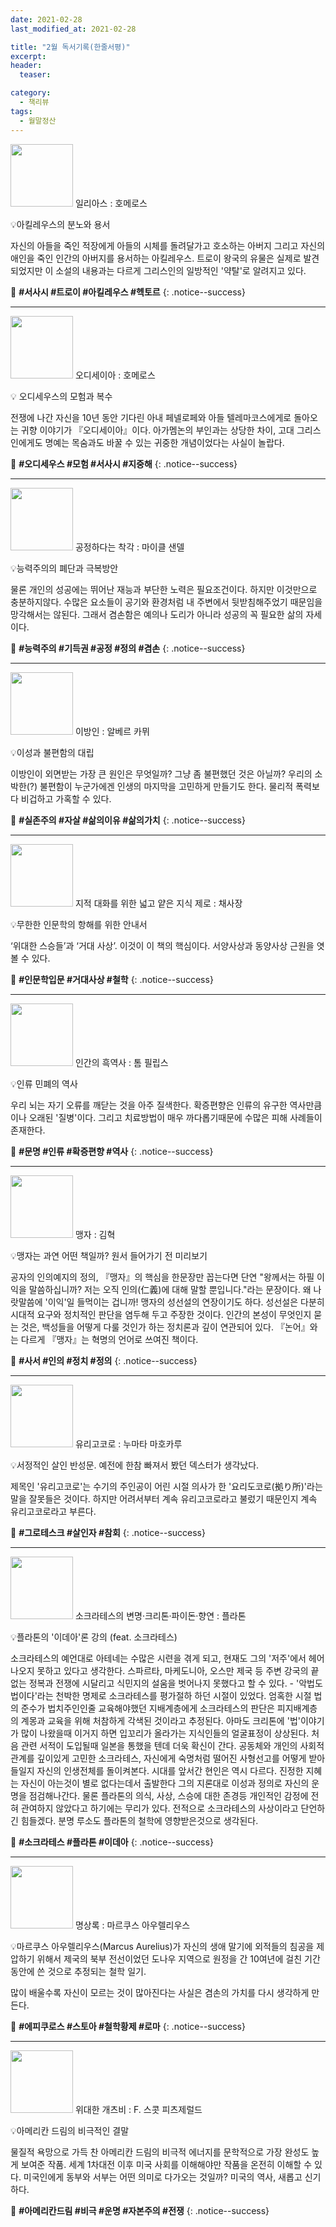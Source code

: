 ```yaml
---
date: 2021-02-28
last_modified_at: 2021-02-28

title: "2월 독서기록(한줄서평)"
excerpt:
header:
  teaser:

category:
  - 책리뷰
tags:
  - 월말정산
---
```

<img src="https://img.ridicdn.net/cover/1480000046/xxlarge?dpi=xxhdpi#1" style="width: 100px" class="align-left" alt=""/> 일리아스
: 호메로스

💡아킬레우스의 분노와 용서

자신의 아들을 죽인 적장에게 아들의 시체를 돌려달가고 호소하는 아버지 그리고 자신의 애인을 죽인 인간의 아버지를 용서하는 아킬레우스. 트로이 왕국의 유물은 실제로 발견되었지만 이 소설의 내용과는 다르게 그리스인의 일방적인 '약탈'로 알려지고 있다. 

🔑 **\#서사시 #트로이 #아킬레우스 #헥토르**
{: .notice--success}

------

<img src="https://img.ridicdn.net/cover/1480000055/xxlarge?dpi=xxhdpi#1" style="width: 100px" class="align-left" alt=""/> 오디세이아
: 호메로스

💡 오디세우스의 모험과 복수 

전쟁에 나간 자신을 10년 동안 기다린 아내 페넬로페와 아들 텔레마코스에게로 돌아오는 귀향 이야기가 『오디세이아』이다. 아가멤논의 부인과는 상당한 차이, 고대 그리스인에게도 명예는 목숨과도 바꿀 수 있는 귀중한 개념이었다는 사실이 놀랍다.

🔑 **\#오디세우스 #모험 #서사시 #지중해**
{: .notice--success}

------

<img src="https://img.ridicdn.net/cover/593000830/xxlarge?dpi=xxhdpi#1" style="width: 100px" class="align-left" alt=""/> 공정하다는 착각
: 마이클 샌델

💡능력주의의 폐단과 극복방안 

물론 개인의 성공에는 뛰어난 재능과 부단한 노력은 필요조건이다. 하지만 이것만으로 충분하지않다. 수많은 요소들이 공기와 환경처럼 내 주변에서 뒷받침해주었기 때문임을 망각해서는 않된다. 그래서 겸손함은 예의나 도리가 아니라 성공의 꼭 필요한 삶의 자세이다. 

🔑 **\#능력주의 #기득권 #공정 #정의 #겸손**
{: .notice--success}

------

<img src="https://img.ridicdn.net/cover/1153000037/xxlarge?dpi=xxhdpi#1" style="width: 100px" class="align-left" alt=""/> 이방인
: 알베르 카뮈

💡이성과 불편함의 대립 

이방인이 외면받는 가장 큰 원인은 무엇일까? 그냥 좀 불편했던 것은 아닐까? 우리의 소박한(?) 불편함이 누군가에겐 인생의 마지막을 고민하게 만들기도 한다. 물리적 폭력보다 비겁하고 가혹할 수 있다. 

🔑 **\#실존주의 #자살 #삶의이유 #삶의가치**
{: .notice--success}

------

<img src="https://img.ridicdn.net/cover/2127000058/xxlarge?dpi=xxhdpi#1" style="width: 100px" class="align-left" alt=""/> 지적 대화를 위한 넓고 얕은 지식 제로
: 채사장

💡무한한 인문학의 항해를 위한 안내서 

‘위대한 스승들’과 ‘거대 사상’. 이것이 이 책의 핵심이다. 서양사상과 동양사상 근원을 엿볼 수 있다.

🔑 **\#인문학입문 #거대사상 #철학**
{: .notice--success}

------

<img src="https://img.ridicdn.net/cover/1046000080/xxlarge?dpi=xxhdpi#1" style="width: 100px" class="align-left" alt=""/> 인간의 흑역사
: 톰 필립스

💡인류 민폐의 역사

우리 뇌는 자기 오류를 깨닫는 것을 아주 질색한다. 확증편향은 인류의 유구한 역사만큼이나 오래된 '질병'이다. 그리고 치료방법이 매우 까다롭기때문에 수많은 피해 사례들이 존재한다.

🔑 **\#문명 #인류 #확증편향 #역사**
{: .notice--success}

------

<img src="https://img.ridicdn.net/cover/606001968/xxlarge?dpi=xxhdpi#1" style="width: 100px" class="align-left" alt=""/> 맹자
: 김혁

💡맹자는 과연 어떤 책일까? 원서 들어가기 전 미리보기 

공자의 인의예지의 정의, 『맹자』의 핵심을 한문장만 꼽는다면 단연 "왕께서는 하필 이익을 말씀하십니까? 저는 오직 인의(仁義)에 대해 말할 뿐입니다."라는 문장이다. 왜 나랏말씀에 '이익'일 들먹이는 겁니까! 맹자의 성선설의 연장이기도 하다. 성선설은 다분히 시대적 요구와 정치적인 판단을 염두해 두고 주장한 것이다. 인간의 본성이 무엇인지 묻는 것은, 백성들을 어떻게 다룰 것인가 하는 정치론과 깊이 연관되어 있다. 『논어』와는 다르게 『맹자』는 혁명의 언어로 쓰여진 책이다.

🔑 **\#사서 #인의 #정치 #정의**
{: .notice--success}

------

<img src="https://img.ridicdn.net/cover/2066001816/xxlarge?dpi=xxhdpi#1" style="width: 100px" class="align-left" alt=""/> 유리고코로
: 누마타 마호카루

💡서정적인 살인 반성문. 예전에 한참 빠져서 봤던 덱스터가 생각났다.

제목인 '유리고코로'는 수기의 주인공이 어린 시절 의사가 한 '요리도코로(拠り所)'라는 말을 잘못들은 것이다. 하지만 어려서부터 계속 유리고코로라고 불렀기 때문인지 계속 유리고코로라고 부른다. 

🔑 **\#그로테스크 #살인자 #참회**
{: .notice--success}

------

<img src="https://img.ridicdn.net/cover/1883000101/xxlarge?dpi=xxhdpi#1" style="width: 100px" class="align-left" alt=""/> 소크라테스의 변명·크리톤·파이돈·향연
: 플라톤

💡플라톤의 '이데아'론 강의 (feat. 소크라테스)

소크라테스의 예언대로 아테네는 수많은 시련을 겪게 되고, 현재도 그의 '저주'에서 헤어나오지 못하고 있다고 생각한다. 스파르타, 마케도니아, 오스만 제국 등 주변 강국의 끝없는 정복과 전쟁에 시달리고 식민지의 설움을 벗어나지 못했다고 할 수 있다. - '악법도 법이다'라는 천박한 명제로 소크라테스를 평가절하 하던 시절이 있었다. 엄혹한 시절 법의 준수가 법치주인인줄 교육해야했던 지배계층에게 소크라테스의 판단은 피지배계층의 계몽과 교육을 위해 처참하게 각색된 것이라고 추정된다. 아마도 크리톤에 '법'이야기가 많이 나왔을때 이거지 하면 입꼬리가 올라가는 지식인들의 얼굴표정이 상상된다. 처음 관련 서적이 도입될때 일본을 통했을 텐데 더욱 확신이 간다. 공동체와 개인의 사회적 관계를 깊이있게 고민한 소크라테스, 자신에게 숙명처럼 떨어진 사형선고를 어떻게 받아들일지 자신의 인생전체를 돌이켜본다. 시대를 앞서간 현인은 역시 다르다. 진정한 지혜는 자신이 아는것이 별로 없다는데서 출발한다 그의 지론대로 이성과 정의로 자신의 운명을 점검해나간다. 물론 플라톤의 의식, 사상, 스승에 대한 존경등 개인적인 감정에 전혀 관여하지 않았다고 하기에는 무리가 있다. 전적으로 소크라테스의 사상이라고 단언하긴 힘들겠다. 분명 루소도 플라톤의 철학에 영향받은것으로 생각된다.

🔑 **\#소크라테스 #플라톤 #이데아**
{: .notice--success}

------

<img src="https://img.ridicdn.net/cover/1883000023/xxlarge?dpi=xxhdpi#1" style="width: 100px" class="align-left" alt=""/> 명상록
: 마르쿠스 아우렐리우스

💡마르쿠스 아우렐리우스(Marcus Aurelius)가 자신의 생애 말기에 외적들의 침공을 제압하기 위해서 제국의 북부 전선이었던 도나우 지역으로 원정을 간 10여년에 걸친 기간 동안에 쓴 것으로 추정되는 철학 일기. 

많이 배울수록 자신이 모르는 것이 많아진다는 사실은 겸손의 가치를 다시 생각하게 만든다. 

🔑 **\#에피쿠로스 #스토아 #철학황제 #로마**
{: .notice--success}

------

<img src="https://img.ridicdn.net/cover/1153000023/xxlarge?dpi=xxhdpi#1" style="width: 100px" class="align-left" alt=""/> 위대한 개츠비
: F. 스콧 피츠제럴드

💡아메리칸 드림의 비극적인 결말 

물질적 욕망으로 가득 찬 아메리칸 드림의 비극적 에너지를 문학적으로 가장 완성도 높게 보여준 작품. 세계 1차대전 이후 미국 사회를 이해해야만 작품을 온전히 이해할 수 있다. 미국인에게 동부와 서부는 어떤 의미로 다가오는 것일까? 미국의 역사, 새롭고 신기하다.

🔑 **\#아메리칸드림 #비극 #운명 #자본주의 #전쟁**
{: .notice--success}